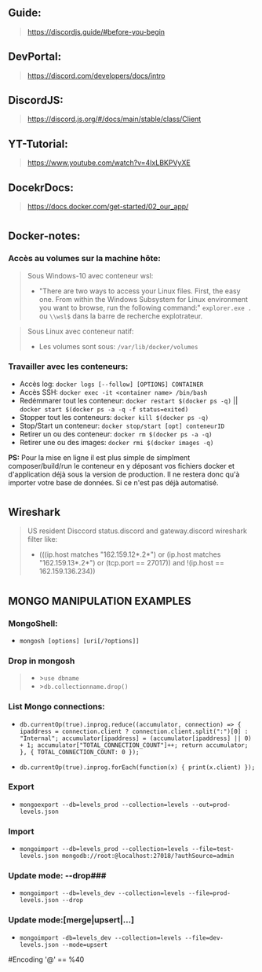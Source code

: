 ## Guide:
> https://discordjs.guide/#before-you-begin
## DevPortal:
> https://discord.com/developers/docs/intro
## DiscordJS:
> https://discord.js.org/#/docs/main/stable/class/Client
## YT-Tutorial:
> https://www.youtube.com/watch?v=4IxLBKPVyXE
## DocekrDocs:
>https://docs.docker.com/get-started/02_our_app/
#

## Docker-notes:

### Accès au volumes sur la machine hôte:
> Sous Windows-10 avec conteneur wsl:
  > - "There are two ways to access your Linux files. First, the easy one. From within the Windows Subsystem for Linux environment you want to browse, run the following command:"
  >`explorer.exe .` ou `\\wsl$` dans la barre de recherche explotrateur.

> Sous Linux avec conteneur natif:
  > - Les volumes sont sous: `/var/lib/docker/volumes`

### Travailler avec les conteneurs:
- Accès log: `docker logs [--follow] [OPTIONS] CONTAINER`
- Accès SSH: `docker exec -it <container name> /bin/bash`
- Redémmarer tout les conteneur: `docker restart $(docker ps -q)` || `docker start $(docker ps -a -q -f status=exited)`
- Stopper tout les conteneurs: `docker kill $(docker ps -q)`
- Stop/Start un conteneur: `docker stop/start [opt] conteneurID`
- Retirer un ou des conteneur: `docker rm $(docker ps -a -q)`
- Retirer une ou des images: `docker rmi $(docker images -q)`

**PS:** Pour la mise en ligne il est plus simple de simplment composer/build/run le conteneur en y déposant vos fichiers docker et d'application déjà sous la version de production. Il ne restera donc qu'à importer votre base de données. Si ce n'est pas déjà automatisé.
#

## Wireshark

> US resident Disccord status.discord and gateway.discord wireshark filter like: 
> - (((ip.host matches "162\.159\.12*\.2*") or (ip.host matches "162\.159\.13*\.2*") or (tcp.port == 27017)) and !(ip.host == 162.159.136.234))
#

## MONGO MANIPULATION EXAMPLES

### MongoShell:
- `mongosh [options] [uri[/?options]]`

### Drop in mongosh
>
> -  \>`use dbname`
> - \>`db.collectionname.drop()`

### List Mongo connections:
- `db.currentOp(true).inprog.reduce((accumulator, connection) => { ipaddress = connection.client ? connection.client.split(":")[0] : "Internal"; accumulator[ipaddress] = (accumulator[ipaddress] || 0) + 1; accumulator["TOTAL_CONNECTION_COUNT"]++; return accumulator; }, { TOTAL_CONNECTION_COUNT: 0 });`

- `db.currentOp(true).inprog.forEach(function(x) { print(x.client) });`

### Export
- `mongoexport --db=levels_prod --collection=levels --out=prod-levels.json`

### Import
- `mongoimport --db=levels_prod --collection=levels --file=test-levels.json mongodb://root:@localhost:27018/?authSource=admin`

### Update mode: --drop###
- `mongoimport --db=levels_dev --collection=levels --file=prod-levels.json --drop`

### Update mode:[merge|upsert|...]
- `mongoimport -db=levels_dev --collection=levels --file=dev-levels.json --mode=upsert`

#Encoding '@' == %40